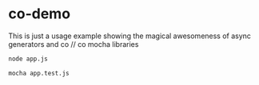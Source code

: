
# co-demo

This is just a usage example showing the magical awesomeness of async generators and co // co mocha libraries

```bash
node app.js

mocha app.test.js

```